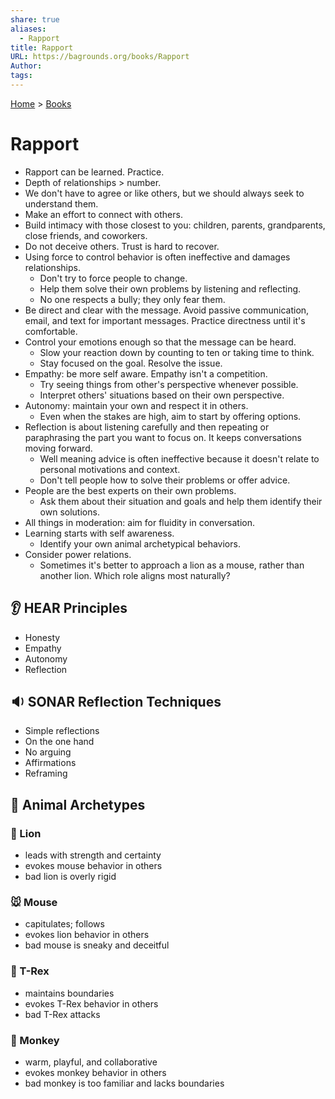 ```yaml
---  
share: true  
aliases:  
  - Rapport  
title: Rapport  
URL: https://bagrounds.org/books/Rapport  
Author:   
tags:   
---  
```

[Home](../index.md) > [Books](./index.md)  
# Rapport  
- Rapport can be learned. Practice.  
- Depth of relationships > number.  
- We don't have to agree or like others, but we should always seek to understand them.  
- Make an effort to connect with others.  
- Build intimacy with those closest to you: children, parents, grandparents, close friends, and coworkers.  
- Do not deceive others. Trust is hard to recover.  
- Using force to control behavior is often ineffective and damages relationships.  
  - Don't try to force people to change.  
  - Help them solve their own problems by listening and reflecting.  
  - No one respects a bully; they only fear them.  
- Be direct and clear with the message. Avoid passive communication, email, and text for important messages. Practice directness until it's comfortable.  
- Control your emotions enough so that the message can be heard.  
  - Slow your reaction down by counting to ten or taking time to think.  
  - Stay focused on the goal. Resolve the issue.  
- Empathy: be more self aware. Empathy isn't a competition.  
  - Try seeing things from other's perspective whenever possible.  
  - Interpret others' situations based on their own perspective.  
- Autonomy: maintain your own and respect it in others.  
  - Even when the stakes are high, aim to start by offering options.  
- Reflection is about listening carefully and then repeating or paraphrasing the part you want to focus on. It keeps conversations moving forward.  
  - Well meaning advice is often ineffective because it doesn't relate to personal motivations and context.  
  - Don't tell people how to solve their problems or offer advice.  
- People are the best experts on their own problems.  
  - Ask them about their situation and goals and help them identify their own solutions.  
- All things in moderation: aim for fluidity in conversation.   
- Learning starts with self awareness.  
  - Identify your own animal archetypical behaviors.  
- Consider power relations.  
  - Sometimes it's better to approach a lion as a mouse, rather than another lion. Which role aligns most naturally?  
  
## 👂 HEAR Principles  
- Honesty  
- Empathy  
- Autonomy  
- Reflection  
  
## 🔉 SONAR Reflection Techniques  
- Simple reflections  
- On the one hand  
- No arguing  
- Affirmations  
- Reframing  
  
## 🐾 Animal Archetypes  
### 🦁 Lion  
  - leads with strength and certainty  
  - evokes mouse behavior in others  
  - bad lion is overly rigid  
### 🐭 Mouse  
  - capitulates; follows  
  - evokes lion behavior in others  
  - bad mouse is sneaky and deceitful  
### 🦖 T-Rex  
  - maintains boundaries  
  - evokes T-Rex behavior in others  
  - bad T-Rex attacks  
### 🐒 Monkey  
  - warm, playful, and collaborative  
  - evokes monkey behavior in others  
  - bad monkey is too familiar and lacks boundaries  
